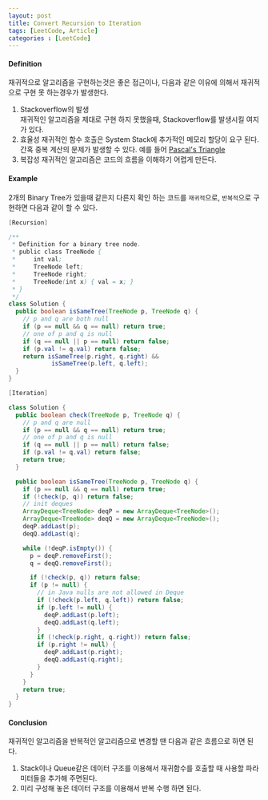 ```yaml
---
layout: post
title: Convert Recursion to Iteration
tags: [LeetCode, Article]
categories : [LeetCode]
---
```


#### Definition

재귀적으로 알고리즘을 구현하는것은 좋은 접근이나, 다음과 같은 이유에 의해서 재귀적으로 구현 못 하는경우가 발생한다.

1. Stackoverflow의 발생    
    재귀적인 알고리즘을 제대로 구현 하지 못했을때, Stackoverflow를 발생시킬 여지가 있다. 
2. 효율성
   재귀적인 함수 호출은 System Stack에 추가적인 메모리 할당이 요구 된다. 간혹 중복 계산의 문제가 발생할 수 있다. 예를 들어 [Pascal's Triangle](/Leetcode/pascals_triangle.md)
3. 복잡성
    재귀적인 알고리즘은 코드의 흐름을 이해하기 어렵게 만든다.

#### Example

2개의 Binary Tree가 있을때 같은지 다른지 확인 하는 코드를 `재귀적`으로, `반복적`으로 구현하면 다음과 같이 할 수 있다.

```java
[Recursion]

/**
 * Definition for a binary tree node.
 * public class TreeNode {
 *     int val;
 *     TreeNode left;
 *     TreeNode right;
 *     TreeNode(int x) { val = x; }
 * }
 */
class Solution {
  public boolean isSameTree(TreeNode p, TreeNode q) {
    // p and q are both null
    if (p == null && q == null) return true;
    // one of p and q is null
    if (q == null || p == null) return false;
    if (p.val != q.val) return false;
    return isSameTree(p.right, q.right) &&
            isSameTree(p.left, q.left);
  }
}
```

```java
[Iteration]

class Solution {
  public boolean check(TreeNode p, TreeNode q) {
    // p and q are null
    if (p == null && q == null) return true;
    // one of p and q is null
    if (q == null || p == null) return false;
    if (p.val != q.val) return false;
    return true;
  }

  public boolean isSameTree(TreeNode p, TreeNode q) {
    if (p == null && q == null) return true;
    if (!check(p, q)) return false;
    // init deques
    ArrayDeque<TreeNode> deqP = new ArrayDeque<TreeNode>();
    ArrayDeque<TreeNode> deqQ = new ArrayDeque<TreeNode>();
    deqP.addLast(p);
    deqQ.addLast(q);

    while (!deqP.isEmpty()) {
      p = deqP.removeFirst();
      q = deqQ.removeFirst();

      if (!check(p, q)) return false;
      if (p != null) {
        // in Java nulls are not allowed in Deque
        if (!check(p.left, q.left)) return false;
        if (p.left != null) {
          deqP.addLast(p.left);
          deqQ.addLast(q.left);
        }
        if (!check(p.right, q.right)) return false;
        if (p.right != null) {
          deqP.addLast(p.right);
          deqQ.addLast(q.right);
        }
      }
    }
    return true;
  }
}
```

#### Conclusion

재귀적인 알고리즘을 반복적인 알고리즘으로 변경할 땐 다음과 같은 흐름으로 하면 된다.

1. Stack이나 Queue같은 데이터 구조를 이용해서 재귀함수를 호출할 때 사용할 파라미터들을 추가해 주면된다.
2. 미리 구성해 놓은 데이터 구조를 이용해서 반복 수행 하면 된다.
